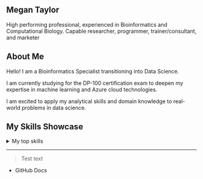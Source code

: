 ## Megan Taylor

High performing professional, experienced in Bioinformatics and Computational Biology. Capable researcher, programmer, trainer/consultant, and marketer 

## About Me

Hello! I am a Bioinformatics Specialist transitioning into Data Science.

I am currently studying for the DP-100 certification exam to deepen my expertise in machine learning and Azure cloud technologies.

I am excited to apply my analytical skills and domain knowledge to real-world problems in data science.

## My Skills Showcase

<details>
<summary>My top skills</summary>

| Rank | SKILLS |
|-----:|---------------|
|1| Python |
|2| Perl |
|3| SQL/MySQL |

</details>

---
> Test text

- GitHub Docs
